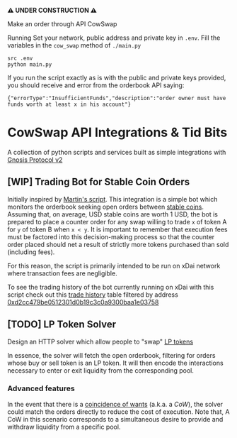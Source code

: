 **⚠️ UNDER CONSTRUCTION ⚠️**

Make an order through API CowSwap

Running
Set your network, public address and private key in `.env`.
Fill the variables in the `cow_swap` method of `./main.py`

```shell
src .env
python main.py
```

If you run the script exactly as is with the public and private keys provided,
you should receive and error from the orderbook API saying:
```shell
{"errorType":"InsufficientFunds","description":"order owner must have funds worth at least x in his account"}
```
 












# CowSwap API Integrations & Tid Bits

A collection of python scripts and services built as simple integrations
with [Gnosis Protocol v2](https://gnosis.io/protocol/)

## [WIP] Trading Bot for Stable Coin Orders

Initially inspired by [Martin's script](https://pastebin.com/RZyfL08P). This integration
is a simple bot which monitors the orderbook seeking open orders
between [stable coins](https://en.wikipedia.org/wiki/Stablecoin). Assuming that, on
average, USD stable coins are worth 1 USD, the bot is prepared to place a counter order
for any swap willing to trade `x` of token A for `y` of token B when `x < y`. It is
important to remember that execution fees must be factored into this decision-making
process so that the counter order placed should net a result of strictly more tokens
purchased than sold (including fees).

For this reason, the script is primarily intended to be run on xDai network where
transaction fees are negligible.

To see the trading history of the bot currently running on xDai with this script check
out this [trade history](https://dune.xyz/queries/130938/257752) table filtered by
address [0xd2cc479be0512301d0b19c3c0a9300baa1e03758](https://blockscout.com/xdai/mainnet/address/0xD2Cc479Be0512301D0B19C3C0A9300bAA1E03758/transactions)

## [TODO] LP Token Solver

Design an HTTP solver which allow people to "swap"
[LP tokens](https://coinmarketcap.com/alexandria/glossary/liquidity-provider-tokens-lp-tokens)

In essence, the solver will fetch the open orderbook, filtering for orders whose buy or
sell token is an LP token. It will then encode the interactions necessary to enter or
exit liquidity from the corresponding pool.

### Advanced features

In the event that there is a
[coincidence of wants](https://en.wikipedia.org/wiki/Coincidence_of_wants)
(a.k.a. a *CoW*), the solver could match the orders directly to reduce the cost of
execution. Note that, A CoW in this scenario corresponds to a simultaneous desire to
provide and withdraw liquidity from a specific pool. 
